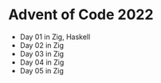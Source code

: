 # Advent of Code 2022

* Day 01 in Zig, Haskell
* Day 02 in Zig
* Day 03 in Zig
* Day 04 in Zig
* Day 05 in Zig
